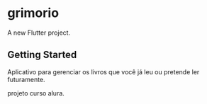 # grimorio

A new Flutter project.

## Getting Started

Aplicativo para gerenciar os livros que você já leu ou pretende ler futuramente.

projeto curso alura.
